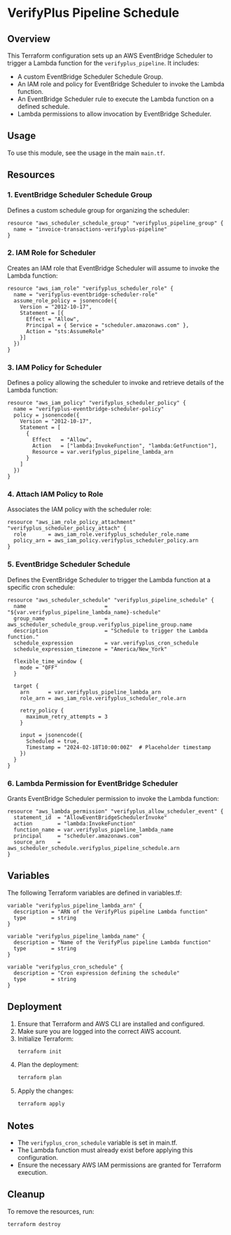 # VerifyPlus Pipeline Schedule

## Overview
This Terraform configuration sets up an AWS EventBridge Scheduler to trigger a Lambda function for the `verifyplus_pipeline`. It includes:
- A custom EventBridge Scheduler Schedule Group.
- An IAM role and policy for EventBridge Scheduler to invoke the Lambda function.
- An EventBridge Scheduler rule to execute the Lambda function on a defined schedule.
- Lambda permissions to allow invocation by EventBridge Scheduler.

## Usage
To use this module, see the usage in the main `main.tf`.

## Resources
### 1. **EventBridge Scheduler Schedule Group**
Defines a custom schedule group for organizing the scheduler:
```hcl
resource "aws_scheduler_schedule_group" "verifyplus_pipeline_group" {
  name = "invoice-transactions-verifyplus-pipeline"
}
```

### 2. **IAM Role for Scheduler**
Creates an IAM role that EventBridge Scheduler will assume to invoke the Lambda function:
```hcl
resource "aws_iam_role" "verifyplus_scheduler_role" {
  name = "verifyplus-eventbridge-scheduler-role"
  assume_role_policy = jsonencode({
    Version = "2012-10-17",
    Statement = [{
      Effect = "Allow",
      Principal = { Service = "scheduler.amazonaws.com" },
      Action = "sts:AssumeRole"
    }]
  })
}
```

### 3. **IAM Policy for Scheduler**
Defines a policy allowing the scheduler to invoke and retrieve details of the Lambda function:
```hcl
resource "aws_iam_policy" "verifyplus_scheduler_policy" {
  name = "verifyplus-eventbridge-scheduler-policy"
  policy = jsonencode({
    Version = "2012-10-17",
    Statement = [
      {
        Effect   = "Allow",
        Action   = ["lambda:InvokeFunction", "lambda:GetFunction"],
        Resource = var.verifyplus_pipeline_lambda_arn
      }
    ]
  })
}
```

### 4. **Attach IAM Policy to Role**
Associates the IAM policy with the scheduler role:
```hcl
resource "aws_iam_role_policy_attachment" "verifyplus_scheduler_policy_attach" {
  role       = aws_iam_role.verifyplus_scheduler_role.name
  policy_arn = aws_iam_policy.verifyplus_scheduler_policy.arn
}
```

### 5. **EventBridge Scheduler Schedule**
Defines the EventBridge Scheduler to trigger the Lambda function at a specific cron schedule:
```hcl
resource "aws_scheduler_schedule" "verifyplus_pipeline_schedule" {
  name                         = "${var.verifyplus_pipeline_lambda_name}-schedule"
  group_name                   = aws_scheduler_schedule_group.verifyplus_pipeline_group.name
  description                  = "Schedule to trigger the Lambda function."
  schedule_expression          = var.verifyplus_cron_schedule
  schedule_expression_timezone = "America/New_York"
  
  flexible_time_window {
    mode = "OFF"
  }
  
  target {
    arn      = var.verifyplus_pipeline_lambda_arn
    role_arn = aws_iam_role.verifyplus_scheduler_role.arn

    retry_policy {
      maximum_retry_attempts = 3
    }

    input = jsonencode({
      Scheduled = true,
      Timestamp = "2024-02-18T10:00:00Z"  # Placeholder timestamp
    })
  }
}
```

### 6. **Lambda Permission for EventBridge Scheduler**
Grants EventBridge Scheduler permission to invoke the Lambda function:
```hcl
resource "aws_lambda_permission" "verifyplus_allow_scheduler_event" {
  statement_id  = "AllowEventBridgeSchedulerInvoke"
  action        = "lambda:InvokeFunction"
  function_name = var.verifyplus_pipeline_lambda_name
  principal     = "scheduler.amazonaws.com"
  source_arn    = aws_scheduler_schedule.verifyplus_pipeline_schedule.arn
}
```

## Variables
The following Terraform variables are defined in variables.tf:
```hcl
variable "verifyplus_pipeline_lambda_arn" {
  description = "ARN of the VerifyPlus pipeline Lambda function"
  type        = string
}

variable "verifyplus_pipeline_lambda_name" {
  description = "Name of the VerifyPlus pipeline Lambda function"
  type        = string
}

variable "verifyplus_cron_schedule" {
  description = "Cron expression defining the schedule"
  type        = string
}
```

## Deployment
1. Ensure that Terraform and AWS CLI are installed and configured.
2. Make sure you are logged into the correct AWS account.
3. Initialize Terraform:
   ```sh
   terraform init
   ```
4. Plan the deployment:
   ```sh
   terraform plan
   ```
5. Apply the changes:
   ```sh
   terraform apply
   ```

## Notes
- The `verifyplus_cron_schedule` variable is set in main.tf.
- The Lambda function must already exist before applying this configuration.
- Ensure the necessary AWS IAM permissions are granted for Terraform execution.

## Cleanup
To remove the resources, run:
```sh
terraform destroy
```
